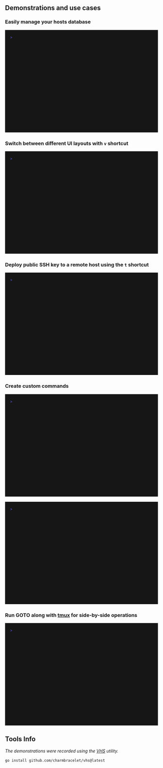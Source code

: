 ## Demonstrations and use cases ##

### Easily manage your hosts database ###

![Demonstrates how to duplicate an existing record in the GOTO database.](duplicate_existing_record.gif)

### Switch between different UI layouts with `v` shortcut ###

![Shows how to toggle between full, group and compact host list views.](toggle_between_full_and_compact_view.gif)

### Deploy public SSH key to a remote host using the `t` shortcut ###

![Illustrates copying the public SSH key to an SSH server](copy_ssh_key.gif)

### Create custom commands ###

![Create Custom Commands](use_custom_config.gif)

![Demonstrates setting up custom configurations and establishing a SOCKS proxy](create_proxy.gif)

### Run GOTO along with [tmux](https://github.com/tmux/tmux) for side-by-side operations ###

![Shows how to use GOTO alongside tmux for simultaneous log monitoring](combine_with_tmux.gif)

## Tools Info ##

_The demonstrations were recorded using the [VHS](https://github.com/charmbracelet/vhs) utility._

```bash
go install github.com/charmbracelet/vhs@latest
```

